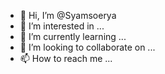 - 👋 Hi, I’m @Syamsoerya
- 👀 I’m interested in ...
- 🌱 I’m currently learning ...
- 💞️ I’m looking to collaborate on ...
- 📫 How to reach me ...

<!---
Syamsoerya/Syamsoerya is a ✨ special ✨ repository because its `README.md` (this file) appears on your GitHub profile.
You can click the Preview link to take a look at your changes.
--->
